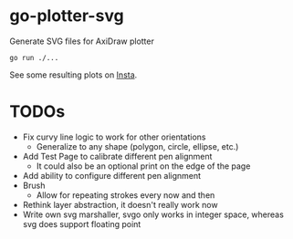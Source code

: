 # go-plotter-svg
Generate SVG files for AxiDraw plotter

`go run ./...`

See some resulting plots on [Insta](https://www.instagram.com/cube.gif/).

# TODOs

* Fix curvy line logic to work for other orientations
  * Generalize to any shape (polygon, circle, ellipse, etc.)
* Add Test Page to calibrate different pen alignment
  * It could also be an optional print on the edge of the page
* Add ability to configure different pen alignment
* Brush
	* Allow for repeating strokes every now and then
* Rethink layer abstraction, it doesn't really work now
* Write own svg marshaller, svgo only works in integer space, whereas svg does support floating point
